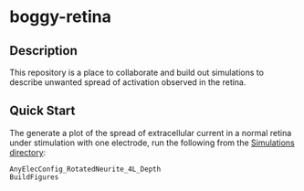 # boggy-retina

## Description

This repository is a place to collaborate and build out simulations to describe unwanted spread of activation observed in the retina.

## Quick Start

The generate a plot of the spread of extracellular current in a normal retina under stimulation with one electrode, run the following from the [Simulations directory](./Simulations/):

```
AnyElecConfig_RotatedNeurite_4L_Depth
BuildFigures
```
